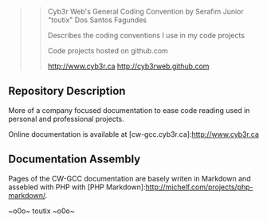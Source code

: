 >> Cyb3r Web's General Coding Convention by Serafim Junior "toutix" Dos Santos Fagundes
>>
>> Describes the coding conventions I use in my code projects
>>
>> Code projects hosted on github.com
>>
>> http://www.cyb3r.ca
>> http://cyb3rweb.github.com

## Repository Description

More of a company focused documentation to ease code reading used in personal
and professional projects.

Online documentation is available at [cw-gcc.cyb3r.ca]:http://www.cyb3r.ca

## Documentation Assembly

Pages of the CW-GCC documentation are basely writen in Markdown and assebled with
PHP with [PHP Markdown]:http://michelf.com/projects/php-markdown/.

~o0o~
toutix
~o0o~